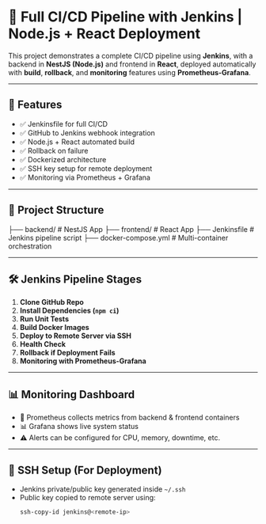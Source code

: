 # 🔧 Full CI/CD Pipeline with Jenkins | Node.js + React Deployment

This project demonstrates a complete CI/CD pipeline using **Jenkins**, with a backend in **NestJS (Node.js)** and frontend in **React**, deployed automatically with **build**, **rollback**, and **monitoring** features using **Prometheus-Grafana**.

---

## 🚀 Features

- ✅ Jenkinsfile for full CI/CD
- ✅ GitHub to Jenkins webhook integration
- ✅ Node.js + React automated build
- ✅ Rollback on failure
- ✅ Dockerized architecture
- ✅ SSH key setup for remote deployment
- ✅ Monitoring via Prometheus + Grafana

---

## 📁 Project Structure

├── backend/ # NestJS App
├── frontend/ # React App
├── Jenkinsfile # Jenkins pipeline script
├── docker-compose.yml # Multi-container orchestration



---

## 🛠️ Jenkins Pipeline Stages

1. **Clone GitHub Repo**
2. **Install Dependencies (`npm ci`)**
3. **Run Unit Tests**
4. **Build Docker Images**
5. **Deploy to Remote Server via SSH**
6. **Health Check**
7. **Rollback if Deployment Fails**
8. **Monitoring with Prometheus-Grafana**

---

## 📊 Monitoring Dashboard

- 📡 Prometheus collects metrics from backend & frontend containers
- 📊 Grafana shows live system status
- ⚠️ Alerts can be configured for CPU, memory, downtime, etc.

---

## 🔐 SSH Setup (For Deployment)

- Jenkins private/public key generated inside `~/.ssh`
- Public key copied to remote server using:
  ```bash
  ssh-copy-id jenkins@<remote-ip>


